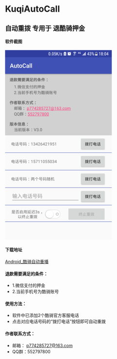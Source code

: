 # KuqiAutoCall
## 自动重拨 专用于 退酷骑押金

#### 软件截图
![](/screen_shoot/device-2018-01-22-180446.png)

#### 下载地址
[Android_酷骑自动重播](https://github.com/panyufen/panyufen.github.io/raw/master/kuqi/Android_AutoCall.apk)

#### 退款需要满足的条件：
- 1.微信支付的押金
- 2.当前手机号为酷骑账号

#### 使用方法：
- 软件中已添加2个酷骑官方客服电话
- 点击对应电话号码的“拨打电话”按钮即可自动重拨

#### 作者联系方式：
- 邮箱： p774285727@163.com
- QQ群：552797800
